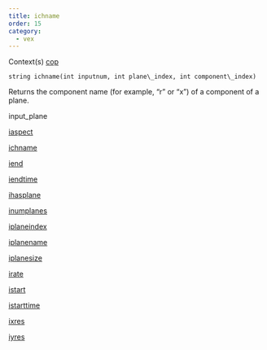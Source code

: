 ```yaml
---
title: ichname
order: 15
category:
  - vex
---
```


Context(s)
[cop](../contexts/cop.html)

`string ichname(int inputnum, int plane\_index, int component\_index)`

Returns the component name (for example, “r” or “x”) of a component of a plane.

input_plane

[iaspect](iaspect.html)

[ichname](ichname.html)

[iend](iend.html)

[iendtime](iendtime.html)

[ihasplane](ihasplane.html)

[inumplanes](inumplanes.html)

[iplaneindex](iplaneindex.html)

[iplanename](iplanename.html)

[iplanesize](iplanesize.html)

[irate](irate.html)

[istart](istart.html)

[istarttime](istarttime.html)

[ixres](ixres.html)

[iyres](iyres.html)
